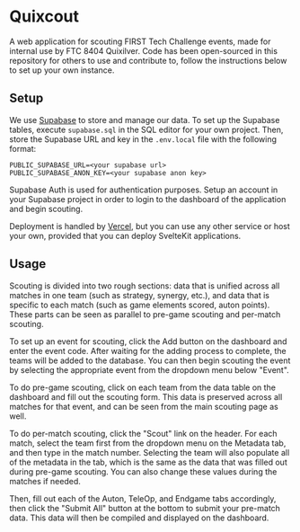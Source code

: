 # Quixcout

A web application for scouting FIRST Tech Challenge events, made for internal use by FTC 8404 Quixilver.
Code has been open-sourced in this repository for others to use and contribute to, follow the instructions below to set up your own instance.

## Setup

We use [Supabase](https://supabase.com/) to store and manage our data. To set up the Supabase tables, execute `supabase.sql` in the SQL editor
for your own project. Then, store the Supabase URL and key in the `.env.local` file with the following format:

```
PUBLIC_SUPABASE_URL=<your supabase url>
PUBLIC_SUPABASE_ANON_KEY=<your supabase anon key>
```

Supabase Auth is used for authentication purposes. Setup an account in your Supabase project in order to login to the dashboard of the application and begin scouting.

Deployment is handled by [Vercel](https://vercel.com/), but you can use any other service or host your own, provided that you can deploy SvelteKit applications.

## Usage

Scouting is divided into two rough sections: data that is unified across all matches in one team (such as strategy, synergy, etc.), and data that is specific to each
match (such as game elements scored, auton points). These parts can be seen as parallel to pre-game scouting and per-match scouting.

To set up an event for scouting, click the Add button on the dashboard and enter the event code. After waiting for the adding process to complete, the teams will be added
to the database. You can then begin scouting the event by selecting the appropriate event from the dropdown menu below "Event".

To do pre-game scouting, click on each team from the data table on the dashboard and fill out the scouting form. This data is preserved across all matches for that event,
and can be seen from the main scouting page as well.

To do per-match scouting, click the "Scout" link on the header. For each match, select the team first from the dropdown menu on the Metadata tab, and then type in the
match number. Selecting the team will also populate all of the metadata in the tab, which is the same as the data that was filled out during pre-game scouting. You can
also change these values during the matches if needed.

Then, fill out each of the Auton, TeleOp, and Endgame tabs accordingly, then click the "Submit All" button at the bottom to submit your pre-match data. This data will then
be compiled and displayed on the dashboard.
